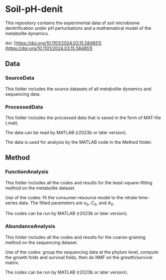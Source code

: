 # Soil-pH-denit
This repository contains the experimental data of soil microbiome denitrification under pH perturbations and a mathematical model of the metabolite dynamics.

doi: [https://doi.org/10.1101/2024.03.15.584851](https://doi.org/10.1101/2024.03.15.584851)

## Data
### SourceData
This folder includes the source datasets of all metabolite dynamics and sequencing data.
### ProcessedData
This folder includes the processed data that is saved in the form of MAT-file (.mat). 

The data can be read by MATLAB (r2023b or later version). 

The data is used for analysis by the MATLAB code in the Method folder.

## Method
### FunctionAnalysis
This folder includes all the codes and results for the least-square-fitting method on the metabolite dataset.

Use of the codes: fit the consumer-resource model to the nitrate time-series data. The fitted parameters are $x_0$, $C_0$, and $A_0$.

The codes can be run by MATLAB (r2023b or later version).

### AbundanceAnalysis
This folder includes all the codes and results for the coarse-graining method on the sequencing dataset.

Use of the codes: group the sequencing data at the phylum level, compute the growth folds and survival folds, then do NMF on the growth/survival matrix.

The codes can be run by MATLAB (r2023b or later version).

